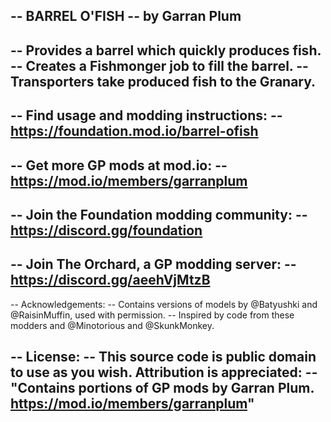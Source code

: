 -- BARREL O'FISH
-- by Garran Plum
--
-- Provides a barrel which quickly produces fish.
-- Creates a Fishmonger job to fill the barrel. 
-- Transporters take produced fish to the Granary.
-- 
-- Find usage and modding instructions:
-- https://foundation.mod.io/barrel-ofish
--
-- Get more GP mods at mod.io:
-- https://mod.io/members/garranplum
--
-- Join the Foundation modding community:
-- https://discord.gg/foundation
--
-- Join The Orchard, a GP modding server:
-- https://discord.gg/aeehVjMtzB
--
-- Acknowledgements:
-- Contains versions of models by @Batyushki and @RaisinMuffin, used with permission. 
-- Inspired by code from these modders and @Minotorious and @SkunkMonkey.

-- License:
-- This source code is public domain to use as you wish. Attribution is appreciated:
-- "Contains portions of GP mods by Garran Plum. https://mod.io/members/garranplum"
-- 